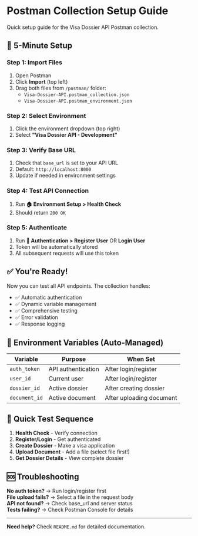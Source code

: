 # Postman Collection Setup Guide

Quick setup guide for the Visa Dossier API Postman collection.

## 🚀 5-Minute Setup

### Step 1: Import Files
1. Open Postman
2. Click **Import** (top left)
3. Drag both files from `/postman/` folder:
   - `Visa-Dossier-API.postman_collection.json`
   - `Visa-Dossier-API.postman_environment.json`

### Step 2: Select Environment
1. Click the environment dropdown (top right)
2. Select **"Visa Dossier API - Development"**

### Step 3: Verify Base URL
1. Check that `base_url` is set to your API URL
2. Default: `http://localhost:8000`
3. Update if needed in environment settings

### Step 4: Test API Connection
1. Run **🏠 Environment Setup > Health Check**
2. Should return `200 OK`

### Step 5: Authenticate
1. Run **🔐 Authentication > Register User** OR **Login User**
2. Token will be automatically stored
3. All subsequent requests will use this token

## ✅ You're Ready!

Now you can test all API endpoints. The collection handles:
- ✅ Automatic authentication
- ✅ Dynamic variable management  
- ✅ Comprehensive testing
- ✅ Error validation
- ✅ Response logging

## 🔧 Environment Variables (Auto-Managed)

| Variable      | Purpose            | When Set                 |
| ------------- | ------------------ | ------------------------ |
| `auth_token`  | API authentication | After login/register     |
| `user_id`     | Current user       | After login/register     |
| `dossier_id`  | Active dossier     | After creating dossier   |
| `document_id` | Active document    | After uploading document |

## 📝 Quick Test Sequence

1. **Health Check** - Verify connection
2. **Register/Login** - Get authenticated
3. **Create Dossier** - Make a visa application
4. **Upload Document** - Add a file (select file first!)
5. **Get Dossier Details** - View complete dossier

## 🆘 Troubleshooting

**No auth token?** → Run login/register first  
**File upload fails?** → Select a file in the request body  
**API not found?** → Check base_url and server status  
**Tests failing?** → Check Postman Console for details  

---
**Need help?** Check `README.md` for detailed documentation.
